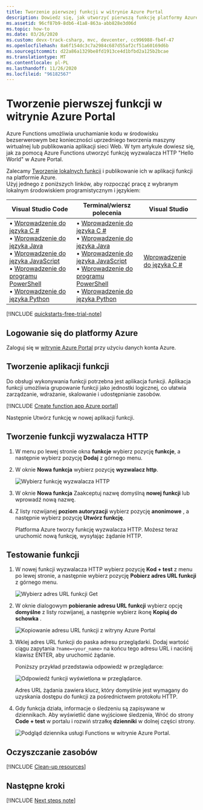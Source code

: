 ```yaml
---
title: Tworzenie pierwszej funkcji w witrynie Azure Portal
description: Dowiedz się, jak utworzyć pierwszą funkcję platformy Azure do wykonywania bezserwerowego przy użyciu witryny Azure Portal.
ms.assetid: 96cf87b9-8db6-41a8-863a-abb828e3d06d
ms.topic: how-to
ms.date: 03/26/2020
ms.custom: devx-track-csharp, mvc, devcenter, cc996988-fb4f-47
ms.openlocfilehash: 8a6f154dc3c7a2984c687d55af2cf51a60169d6b
ms.sourcegitcommit: d22a86a1329be8fd1913ce4d1bfbd2a125b2bcae
ms.translationtype: MT
ms.contentlocale: pl-PL
ms.lasthandoff: 11/26/2020
ms.locfileid: "96182567"
---
```

# <a name="create-your-first-function-in-the-azure-portal"></a>Tworzenie pierwszej funkcji w witrynie Azure Portal

Azure Functions umożliwia uruchamianie kodu w środowisku bezserwerowym bez konieczności uprzedniego tworzenia maszyny wirtualnej lub publikowania aplikacji sieci Web. W tym artykule dowiesz się, jak za pomocą Azure Functions utworzyć funkcję wyzwalacza HTTP "Hello World" w Azure Portal.

Zalecamy [Tworzenie lokalnych funkcji](functions-develop-local.md) i publikowanie ich w aplikacji funkcji na platformie Azure.  
Użyj jednego z poniższych linków, aby rozpocząć pracę z wybranym lokalnym środowiskiem programistycznym i językiem:

| Visual Studio Code | Terminal/wiersz polecenia | Visual Studio |
| --- | --- | --- |
|  &bull;&nbsp;[Wprowadzenie do języka C #](./create-first-function-vs-code-csharp.md?pivots=programming-language-csharp)<br/>&bull;&nbsp;[Wprowadzenie do języka Java](./create-first-function-vs-code-csharp.md?pivots=programming-language-java)<br/>&bull;&nbsp;[Wprowadzenie do języka JavaScript](./create-first-function-vs-code-csharp.md?pivots=programming-language-javascript)<br/>&bull;&nbsp;[Wprowadzenie do programu PowerShell](./create-first-function-vs-code-csharp.md?pivots=programming-language-powershell)<br/>&bull;&nbsp;[Wprowadzenie do języka Python](./create-first-function-vs-code-csharp.md?pivots=programming-language-python) |&bull;&nbsp;[Wprowadzenie do języka C #](./create-first-function-cli-csharp.md?pivots=programming-language-csharp)<br/>&bull;&nbsp;[Wprowadzenie do języka Java](./create-first-function-cli-csharp.md?pivots=programming-language-java)<br/>&bull;&nbsp;[Wprowadzenie do języka JavaScript](./create-first-function-cli-csharp.md?pivots=programming-language-javascript)<br/>&bull;&nbsp;[Wprowadzenie do programu PowerShell](./create-first-function-cli-csharp.md?pivots=programming-language-powershell)<br/>&bull;&nbsp;[Wprowadzenie do języka Python](./create-first-function-cli-csharp.md?pivots=programming-language-python) | [Wprowadzenie do języka C #](functions-create-your-first-function-visual-studio.md) |

[!INCLUDE [quickstarts-free-trial-note](../../includes/quickstarts-free-trial-note.md)]

## <a name="sign-in-to-azure"></a>Logowanie się do platformy Azure

Zaloguj się w [witrynie Azure Portal](https://portal.azure.com) przy użyciu danych konta Azure.

## <a name="create-a-function-app"></a>Tworzenie aplikacji funkcji

Do obsługi wykonywania funkcji potrzebna jest aplikacja funkcji. Aplikacja funkcji umożliwia grupowanie funkcji jako jednostki logicznej, co ułatwia zarządzanie, wdrażanie, skalowanie i udostępnianie zasobów.

[!INCLUDE [Create function app Azure portal](../../includes/functions-create-function-app-portal.md)]

Następnie Utwórz funkcję w nowej aplikacji funkcji.

## <a name="create-an-http-trigger-function"></a><a name="create-function"></a>Tworzenie funkcji wyzwalacza HTTP

1. W menu po lewej stronie okna **funkcje** wybierz pozycję **funkcje**, a następnie wybierz pozycję **Dodaj** z górnego menu. 
 
1. W oknie **Nowa funkcja** wybierz pozycję **wyzwalacz http**.

    ![Wybierz funkcję wyzwalacza HTTP](./media/functions-create-first-azure-function/function-app-select-http-trigger.png)

1. W oknie **Nowa funkcja** Zaakceptuj nazwę domyślną **nowej funkcji** lub wprowadź nową nazwę. 

1. Z listy rozwijanej **poziom autoryzacji** wybierz pozycję **anonimowe** , a następnie wybierz pozycję **Utwórz funkcję**.

    Platforma Azure tworzy funkcję wyzwalacza HTTP. Możesz teraz uruchomić nową funkcję, wysyłając żądanie HTTP.

## <a name="test-the-function"></a>Testowanie funkcji

1. W nowej funkcji wyzwalacza HTTP wybierz pozycję **Kod + test** z menu po lewej stronie, a następnie wybierz pozycję **Pobierz adres URL funkcji** z górnego menu.

    ![Wybierz adres URL funkcji Get](./media/functions-create-first-azure-function/function-app-select-get-function-url.png)

1. W oknie dialogowym **pobieranie adresu URL funkcji** wybierz opcję **domyślne** z listy rozwijanej, a następnie wybierz ikonę **Kopiuj do schowka** . 

    ![Kopiowanie adresu URL funkcji z witryny Azure Portal](./media/functions-create-first-azure-function/function-app-develop-tab-testing.png)

1. Wklej adres URL funkcji do paska adresu przeglądarki. Dodaj wartość ciągu zapytania `?name=<your_name>` na końcu tego adresu URL i naciśnij klawisz ENTER, aby uruchomić żądanie. 

    Poniższy przykład przedstawia odpowiedź w przeglądarce:

    ![Odpowiedź funkcji wyświetlona w przeglądarce.](./media/functions-create-first-azure-function/function-app-browser-testing.png)

    Adres URL żądania zawiera klucz, który domyślnie jest wymagany do uzyskania dostępu do funkcji za pośrednictwem protokołu HTTP.

1. Gdy funkcja działa, informacje o śledzeniu są zapisywane w dziennikach. Aby wyświetlić dane wyjściowe śledzenia, Wróć do strony **Code + test** w portalu i rozwiń strzałkę **dzienniki** w dolnej części strony.

   ![Podgląd dziennika usługi Functions w witrynie Azure Portal.](./media/functions-create-first-azure-function/function-view-logs.png)

## <a name="clean-up-resources"></a>Oczyszczanie zasobów

[!INCLUDE [Clean-up resources](../../includes/functions-quickstart-cleanup.md)]

## <a name="next-steps"></a>Następne kroki

[!INCLUDE [Next steps note](../../includes/functions-quickstart-next-steps.md)]